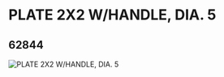 # PLATE 2X2 W/HANDLE, DIA. 5
## 62844
![PLATE 2X2 W/HANDLE, DIA. 5](https://lc-www-live-s.legocdn.com/media/bricks/5/2/4525683.jpg)
